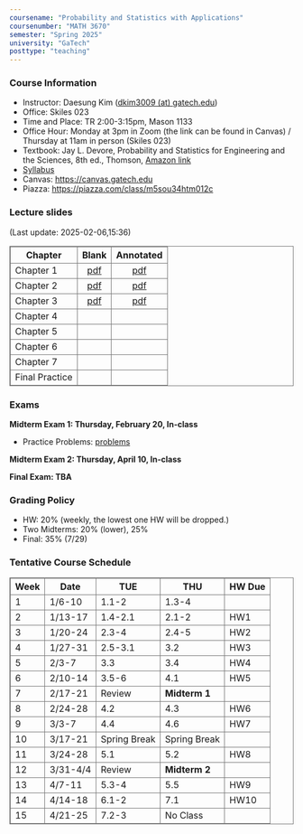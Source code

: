 ```yaml
---
coursename: "Probability and Statistics with Applications"
coursenumber: "MATH 3670"
semester: "Spring 2025"
university: "GaTech"
posttype: "teaching"
---
```


### Course Information
- Instructor: Daesung Kim ([dkim3009 (at) gatech.edu](mailto:dkim3009@gatech.edu))
- Office: Skiles 023
- Time and Place: TR 2:00-3:15pm, Mason	1133 
- Office Hour: Monday at 3pm in Zoom (the link can be found in Canvas) / Thursday at 11am in person (Skiles 023)
- Textbook: Jay L. Devore, Probability and Statistics for Engineering and the Sciences, 8th ed., Thomson, [Amazon link](https://www.amazon.com/Probability-Statistics-Engineering-Sciences-Devore/dp/0538733527)
- [Syllabus](m3670-syllabus.pdf)
- Canvas: https://canvas.gatech.edu
- Piazza: https://piazza.com/class/m5sou34htm012c

### Lecture slides
(Last update: 2025-02-06,15:36)

| Chapter        | Blank                       | Annotated             |
| -              | :-:                         | :-:                   |
| Chapter 1      | [pdf](m3670-lec1-blank.pdf) | [pdf](m3670-lec1.pdf) |
| Chapter 2      | [pdf](m3670-lec2-blank.pdf) | [pdf](m3670-lec2.pdf) |
| Chapter 3      | [pdf](m3670-lec3-blank.pdf) | [pdf](m3670-lec3.pdf) |
| Chapter 4      |                             |                       |
| Chapter 5      |                             |                       |
| Chapter 6      |                             |                       |
| Chapter 7      |                             |                       |
| Final Practice |                             |                       |

### Exams
**Midterm Exam 1: Thursday, February 20, In-class**

- Practice Problems: [problems](m3670-exam1-practice.pdf)

**Midterm Exam 2: Thursday, April 10, In-class**

**Final Exam: TBA**


### Grading Policy

- HW: 20% (weekly, the lowest one HW will be dropped.)
- Two Midterms: 20% (lower), 25% 
- Final: 35% (7/29)

### Tentative Course Schedule

| Week | Date     | TUE          | THU           | HW Due |
| ---  | ---      | ---          | ---           | ---    |
| 1    | 1/6-10   | 1.1-2        | 1.3-4         |        |
| 2    | 1/13-17  | 1.4-2.1      | 2.1-2         | HW1    |
| 3    | 1/20-24  | 2.3-4        | 2.4-5         | HW2    |
| 4    | 1/27-31  | 2.5-3.1      | 3.2           | HW3    |
| 5    | 2/3-7    | 3.3          | 3.4           | HW4    |
| 6    | 2/10-14  | 3.5-6        | 4.1           | HW5    |
| 7    | 2/17-21  | Review       | **Midterm 1** |        |
| 8    | 2/24-28  | 4.2          | 4.3           | HW6    |
| 9    | 3/3-7    | 4.4          | 4.6           | HW7    |
| 10   | 3/17-21  | Spring Break | Spring Break  |        |
| 11   | 3/24-28  | 5.1          | 5.2           | HW8    |
| 12   | 3/31-4/4 | Review       | **Midterm 2** |        |
| 13   | 4/7-11   | 5.3-4        | 5.5           | HW9    |
| 14   | 4/14-18  | 6.1-2        | 7.1           | HW10   |
| 15   | 4/21-25  | 7.2-3        | No Class      |        |


<style>
table, th, td {
  border: 1px solid #777;
  border-collapse: collapse;
}
</style>

